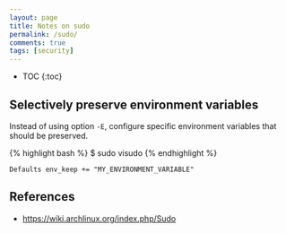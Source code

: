 ```yaml
---
layout: page
title: Notes on sudo
permalink: /sudo/
comments: true
tags: [security]
---
```


* TOC
{:toc}

## Selectively preserve environment variables

Instead of using option `-E`, configure specific environment variables that
should be preserved.

{% highlight bash %}
$ sudo visudo
{% endhighlight %}

    Defaults env_keep += "MY_ENVIRONMENT_VARIABLE"

## References

- <https://wiki.archlinux.org/index.php/Sudo>
